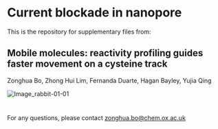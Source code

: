 # Current blockade in nanopore

This is the repository for supplementary files from:

## Mobile molecules: reactivity profiling guides faster movement on a cysteine track
Zonghua Bo, Zhong Hui Lim, Fernanda Duarte, Hagan Bayley, Yujia Qing


![Image_rabbit-01-01](https://user-images.githubusercontent.com/46780283/212741477-310a5979-9930-4b8a-917b-216c6f65f591.png)


#

For any questions, please contact zonghua.bo@chem.ox.ac.uk
